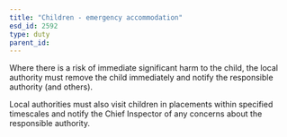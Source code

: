 ```yaml
---
title: "Children - emergency accommodation"
esd_id: 2592
type: duty
parent_id:  
---
```


Where there is a risk of immediate significant harm to the child, the local authority must remove the child immediately and notify the responsible authority (and others).

Local authorities must also visit children in placements within specified timescales and notify the Chief Inspector of any concerns about the responsible authority.

